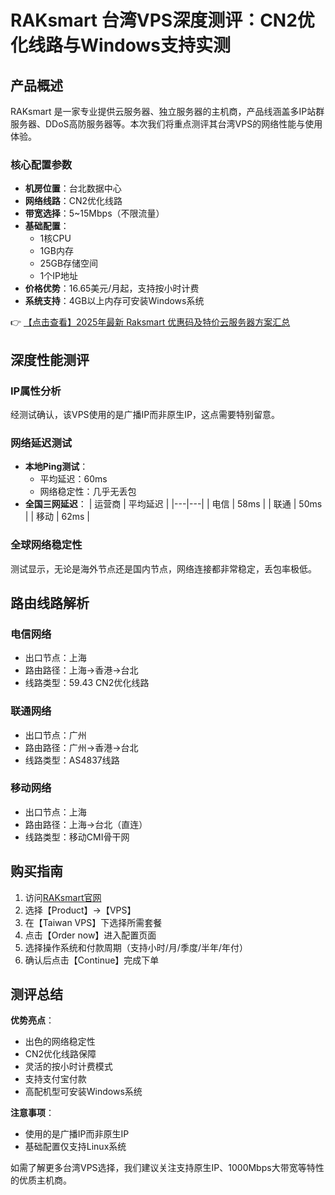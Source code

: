 # RAKsmart 台湾VPS深度测评：CN2优化线路与Windows支持实测

## 产品概述
RAKsmart 是一家专业提供云服务器、独立服务器的主机商，产品线涵盖多IP站群服务器、DDoS高防服务器等。本次我们将重点测评其台湾VPS的网络性能与使用体验。

### 核心配置参数
- **机房位置**：台北数据中心
- **网络线路**：CN2优化线路
- **带宽选择**：5~15Mbps（不限流量）
- **基础配置**：
  - 1核CPU
  - 1GB内存
  - 25GB存储空间
  - 1个IP地址
- **价格优势**：16.65美元/月起，支持按小时计费
- **系统支持**：4GB以上内存可安装Windows系统

👉 [【点击查看】2025年最新 Raksmart 优惠码及特价云服务器方案汇总](https://bit.ly/raksmart)

## 深度性能测评

### IP属性分析
经测试确认，该VPS使用的是广播IP而非原生IP，这点需要特别留意。

### 网络延迟测试
- **本地Ping测试**：
  - 平均延迟：60ms
  - 网络稳定性：几乎无丢包
- **全国三网延迟**：
  | 运营商 | 平均延迟 |
  |---|---|
  | 电信 | 58ms |
  | 联通 | 50ms |
  | 移动 | 62ms |

### 全球网络稳定性
测试显示，无论是海外节点还是国内节点，网络连接都非常稳定，丢包率极低。

## 路由线路解析

### 电信网络
- 出口节点：上海
- 路由路径：上海→香港→台北
- 线路类型：59.43 CN2优化线路

### 联通网络
- 出口节点：广州
- 路由路径：广州→香港→台北
- 线路类型：AS4837线路

### 移动网络
- 出口节点：上海
- 路由路径：上海→台北（直连）
- 线路类型：移动CMI骨干网

## 购买指南
1. 访问[RAKsmart官网](https://bit.ly/raksmart)
2. 选择【Product】→【VPS】
3. 在【Taiwan VPS】下选择所需套餐
4. 点击【Order now】进入配置页面
5. 选择操作系统和付款周期（支持小时/月/季度/半年/年付）
6. 确认后点击【Continue】完成下单

## 测评总结
**优势亮点**：
- 出色的网络稳定性
- CN2优化线路保障
- 灵活的按小时计费模式
- 支持支付宝付款
- 高配机型可安装Windows系统

**注意事项**：
- 使用的是广播IP而非原生IP
- 基础配置仅支持Linux系统

如需了解更多台湾VPS选择，我们建议关注支持原生IP、1000Mbps大带宽等特性的优质主机商。